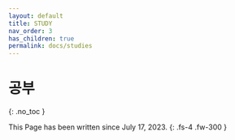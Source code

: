 ```yaml
---
layout: default
title: STUDY
nav_order: 3
has_children: true
permalink: docs/studies
---
```


# 공부
{: .no_toc }

This Page has been written since July 17, 2023.
{: .fs-4 .fw-300 }

